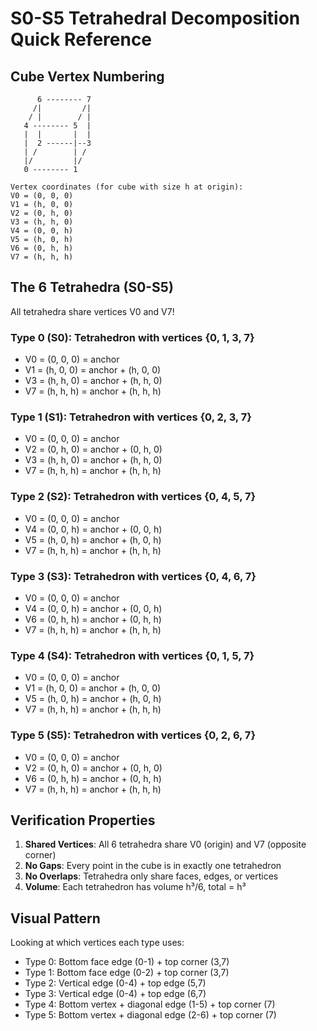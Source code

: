# S0-S5 Tetrahedral Decomposition Quick Reference

## Cube Vertex Numbering
```
      6 -------- 7
     /|         /|
    / |        / |
   4 -------- 5  |
   |  |       |  |
   |  2 ------|--3
   | /        | /
   |/         |/
   0 -------- 1

Vertex coordinates (for cube with size h at origin):
V0 = (0, 0, 0)
V1 = (h, 0, 0)
V2 = (0, h, 0)
V3 = (h, h, 0)
V4 = (0, 0, h)
V5 = (h, 0, h)
V6 = (0, h, h)
V7 = (h, h, h)
```

## The 6 Tetrahedra (S0-S5)

All tetrahedra share vertices V0 and V7!

### Type 0 (S0): Tetrahedron with vertices {0, 1, 3, 7}
- V0 = (0, 0, 0) = anchor
- V1 = (h, 0, 0) = anchor + (h, 0, 0)
- V3 = (h, h, 0) = anchor + (h, h, 0)
- V7 = (h, h, h) = anchor + (h, h, h)

### Type 1 (S1): Tetrahedron with vertices {0, 2, 3, 7}
- V0 = (0, 0, 0) = anchor
- V2 = (0, h, 0) = anchor + (0, h, 0)
- V3 = (h, h, 0) = anchor + (h, h, 0)
- V7 = (h, h, h) = anchor + (h, h, h)

### Type 2 (S2): Tetrahedron with vertices {0, 4, 5, 7}
- V0 = (0, 0, 0) = anchor
- V4 = (0, 0, h) = anchor + (0, 0, h)
- V5 = (h, 0, h) = anchor + (h, 0, h)
- V7 = (h, h, h) = anchor + (h, h, h)

### Type 3 (S3): Tetrahedron with vertices {0, 4, 6, 7}
- V0 = (0, 0, 0) = anchor
- V4 = (0, 0, h) = anchor + (0, 0, h)
- V6 = (0, h, h) = anchor + (0, h, h)
- V7 = (h, h, h) = anchor + (h, h, h)

### Type 4 (S4): Tetrahedron with vertices {0, 1, 5, 7}
- V0 = (0, 0, 0) = anchor
- V1 = (h, 0, 0) = anchor + (h, 0, 0)
- V5 = (h, 0, h) = anchor + (h, 0, h)
- V7 = (h, h, h) = anchor + (h, h, h)

### Type 5 (S5): Tetrahedron with vertices {0, 2, 6, 7}
- V0 = (0, 0, 0) = anchor
- V2 = (0, h, 0) = anchor + (0, h, 0)
- V6 = (0, h, h) = anchor + (0, h, h)
- V7 = (h, h, h) = anchor + (h, h, h)

## Verification Properties

1. **Shared Vertices**: All 6 tetrahedra share V0 (origin) and V7 (opposite corner)
2. **No Gaps**: Every point in the cube is in exactly one tetrahedron
3. **No Overlaps**: Tetrahedra only share faces, edges, or vertices
4. **Volume**: Each tetrahedron has volume h³/6, total = h³

## Visual Pattern

Looking at which vertices each type uses:
- Type 0: Bottom face edge (0-1) + top corner (3,7)
- Type 1: Bottom face edge (0-2) + top corner (3,7)
- Type 2: Vertical edge (0-4) + top edge (5,7)
- Type 3: Vertical edge (0-4) + top edge (6,7)
- Type 4: Bottom vertex + diagonal edge (1-5) + top corner (7)
- Type 5: Bottom vertex + diagonal edge (2-6) + top corner (7)